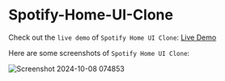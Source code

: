 # Spotify-Home-UI-Clone

Check out the `live demo` of `Spotify Home UI Clone`: [Live Demo](https://shaik-nagur-basha.github.io/Spotify-Home-UI-Clone)

Here are some screenshots of `Spotify Home UI Clone`:

![Screenshot 2024-10-08 074853](https://github.com/user-attachments/assets/26852703-a1af-4c03-8961-9ac2bdde5042)

